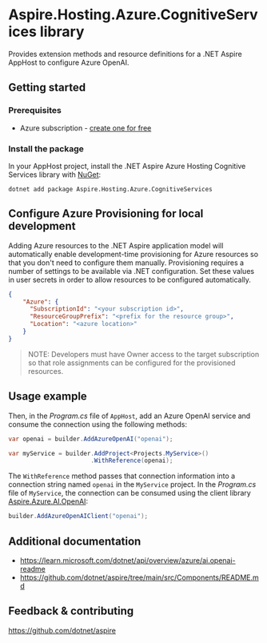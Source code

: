 # Aspire.Hosting.Azure.CognitiveServices library

Provides extension methods and resource definitions for a .NET Aspire AppHost to configure Azure OpenAI.

## Getting started

### Prerequisites

- Azure subscription - [create one for free](https://azure.microsoft.com/free/)

### Install the package

In your AppHost project, install the .NET Aspire Azure Hosting Cognitive Services library with [NuGet](https://www.nuget.org):

```dotnetcli
dotnet add package Aspire.Hosting.Azure.CognitiveServices
```

## Configure Azure Provisioning for local development

Adding Azure resources to the .NET Aspire application model will automatically enable development-time provisioning
for Azure resources so that you don't need to configure them manually. Provisioning requires a number of settings
to be available via .NET configuration. Set these values in user secrets in order to allow resources to be configured
automatically.

```json
{
    "Azure": {
      "SubscriptionId": "<your subscription id>",
      "ResourceGroupPrefix": "<prefix for the resource group>",
      "Location": "<azure location>"
    }
}
```

> NOTE: Developers must have Owner access to the target subscription so that role assignments
> can be configured for the provisioned resources.

## Usage example

Then, in the _Program.cs_ file of `AppHost`, add an Azure OpenAI service and consume the connection using the following methods:

```csharp
var openai = builder.AddAzureOpenAI("openai");

var myService = builder.AddProject<Projects.MyService>()
                       .WithReference(openai);
```

The `WithReference` method passes that connection information into a connection string named `openai` in the `MyService` project. In the _Program.cs_ file of `MyService`, the connection can be consumed using the client library [Aspire.Azure.AI.OpenAI](https://www.nuget.org/packages/Aspire.Azure.AI.OpenAI):

```csharp
builder.AddAzureOpenAIClient("openai");
```

## Additional documentation

* https://learn.microsoft.com/dotnet/api/overview/azure/ai.openai-readme
* https://github.com/dotnet/aspire/tree/main/src/Components/README.md

## Feedback & contributing

https://github.com/dotnet/aspire
